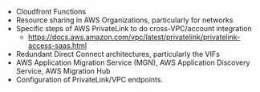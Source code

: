 
* Cloudfront Functions
* Resource sharing in AWS Organizations, particularly for networks
* Specific steps of AWS PrivateLink to do cross-VPC/account integration
	* https://docs.aws.amazon.com/vpc/latest/privatelink/privatelink-access-saas.html
* Redundant Direct Connect architectures, particularly the VIFs
* AWS Application Migration Service (MGN), AWS Application Discovery Service, AWS Migration Hub
* Configuration of PrivateLink/VPC endpoints.